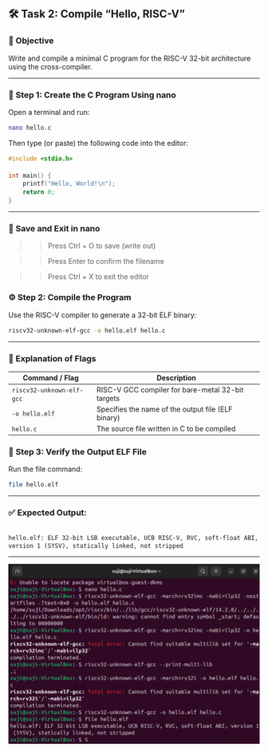 ## 🛠️ Task 2: Compile “Hello, RISC-V”

### 🎯 Objective
Write and compile a minimal C program for the RISC-V 32-bit architecture using the cross-compiler.

--- 

### 📄 Step 1: Create the C Program Using nano
Open a terminal and run:
```bash
nano hello.c
```

Then type (or paste) the following code into the editor:
```c
#include <stdio.h>

int main() {
    printf("Hello, World!\n");
    return 0;
}
```

---

### 💾 Save and Exit in nano
>> Press Ctrl + O to save (write out)

>> Press Enter to confirm the filename

>> Press Ctrl + X to exit the editor

### ⚙️ Step 2: Compile the Program
Use the RISC-V compiler to generate a 32-bit ELF binary:

```bash
riscv32-unknown-elf-gcc -o hello.elf hello.c
```

---
### 🧠 Explanation of Flags

| Command / Flag              | Description                                                  |
|----------------------------|--------------------------------------------------------------|
| `riscv32-unknown-elf-gcc`  | RISC-V GCC compiler for bare-metal 32-bit targets            |
| `-o hello.elf`             | Specifies the name of the output file (ELF binary)           |
| `hello.c`                  | The source file written in C to be compiled                  |

### 🧪 Step 3: Verify the Output ELF File
Run the file command:

```bash
file hello.elf
```

---
### ✅ Expected Output:

```pgsql

hello.elf: ELF 32-bit LSB executable, UCB RISC-V, RVC, soft-float ABI, version 1 (SYSV), statically linked, not stripped
```

---
![Compile Hello RISC-V](compile_hello_riscv.png)